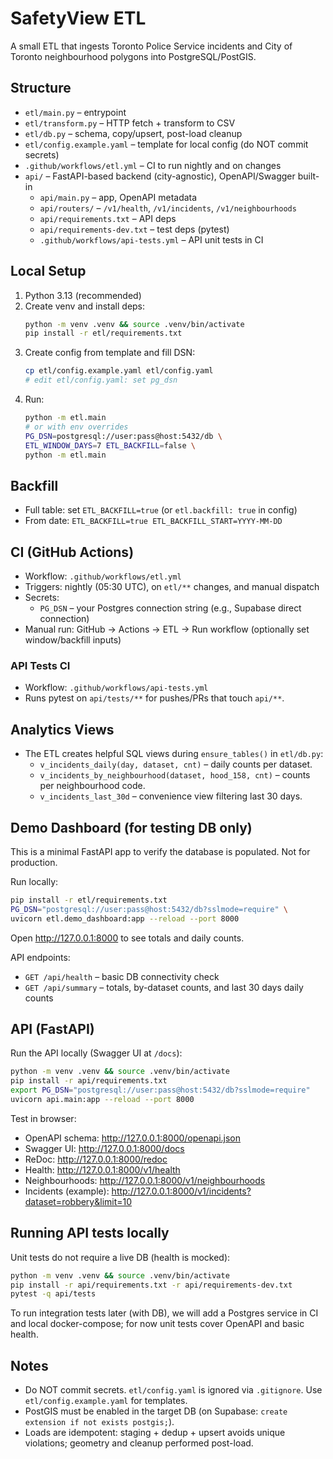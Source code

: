 # SafetyView ETL

A small ETL that ingests Toronto Police Service incidents and City of Toronto neighbourhood polygons into PostgreSQL/PostGIS.

## Structure
- `etl/main.py` – entrypoint
- `etl/transform.py` – HTTP fetch + transform to CSV
- `etl/db.py` – schema, copy/upsert, post-load cleanup
- `etl/config.example.yaml` – template for local config (do NOT commit secrets)
- `.github/workflows/etl.yml` – CI to run nightly and on changes
- `api/` – FastAPI-based backend (city-agnostic), OpenAPI/Swagger built-in
  - `api/main.py` – app, OpenAPI metadata
  - `api/routers/` – `/v1/health`, `/v1/incidents`, `/v1/neighbourhoods`
  - `api/requirements.txt` – API deps
  - `api/requirements-dev.txt` – test deps (pytest)
  - `.github/workflows/api-tests.yml` – API unit tests in CI

## Local Setup
1. Python 3.13 (recommended)
2. Create venv and install deps:
   ```bash
   python -m venv .venv && source .venv/bin/activate
   pip install -r etl/requirements.txt
   ```
3. Create config from template and fill DSN:
   ```bash
   cp etl/config.example.yaml etl/config.yaml
   # edit etl/config.yaml: set pg_dsn
   ```
4. Run:
   ```bash
   python -m etl.main
   # or with env overrides
   PG_DSN=postgresql://user:pass@host:5432/db \
   ETL_WINDOW_DAYS=7 ETL_BACKFILL=false \
   python -m etl.main
   ```

## Backfill
- Full table: set `ETL_BACKFILL=true` (or `etl.backfill: true` in config)
- From date: `ETL_BACKFILL=true ETL_BACKFILL_START=YYYY-MM-DD`

## CI (GitHub Actions)
- Workflow: `.github/workflows/etl.yml`
- Triggers: nightly (05:30 UTC), on `etl/**` changes, and manual dispatch
- Secrets:
  - `PG_DSN` – your Postgres connection string (e.g., Supabase direct connection)
- Manual run: GitHub → Actions → ETL → Run workflow (optionally set window/backfill inputs)

### API Tests CI
- Workflow: `.github/workflows/api-tests.yml`
- Runs pytest on `api/tests/**` for pushes/PRs that touch `api/**`.

## Analytics Views
- The ETL creates helpful SQL views during `ensure_tables()` in `etl/db.py`:
  - `v_incidents_daily(day, dataset, cnt)` – daily counts per dataset.
  - `v_incidents_by_neighbourhood(dataset, hood_158, cnt)` – counts per neighbourhood code.
  - `v_incidents_last_30d` – convenience view filtering last 30 days.

## Demo Dashboard (for testing DB only)
This is a minimal FastAPI app to verify the database is populated. Not for production.

Run locally:
```bash
pip install -r etl/requirements.txt
PG_DSN="postgresql://user:pass@host:5432/db?sslmode=require" \
uvicorn etl.demo_dashboard:app --reload --port 8000
```

Open http://127.0.0.1:8000 to see totals and daily counts.

API endpoints:
- `GET /api/health` – basic DB connectivity check
- `GET /api/summary` – totals, by-dataset counts, and last 30 days daily counts

## API (FastAPI)
Run the API locally (Swagger UI at `/docs`):
```bash
python -m venv .venv && source .venv/bin/activate
pip install -r api/requirements.txt
export PG_DSN="postgresql://user:pass@host:5432/db?sslmode=require"
uvicorn api.main:app --reload --port 8000
```

Test in browser:
- OpenAPI schema: http://127.0.0.1:8000/openapi.json
- Swagger UI: http://127.0.0.1:8000/docs
- ReDoc: http://127.0.0.1:8000/redoc
- Health: http://127.0.0.1:8000/v1/health
- Neighbourhoods: http://127.0.0.1:8000/v1/neighbourhoods
- Incidents (example): http://127.0.0.1:8000/v1/incidents?dataset=robbery&limit=10

## Running API tests locally
Unit tests do not require a live DB (health is mocked):
```bash
python -m venv .venv && source .venv/bin/activate
pip install -r api/requirements.txt -r api/requirements-dev.txt
pytest -q api/tests
```

To run integration tests later (with DB), we will add a Postgres service in CI and local docker-compose; for now unit tests cover OpenAPI and basic health.

## Notes
- Do NOT commit secrets. `etl/config.yaml` is ignored via `.gitignore`. Use `etl/config.example.yaml` for templates.
- PostGIS must be enabled in the target DB (on Supabase: `create extension if not exists postgis;`).
- Loads are idempotent: staging + dedup + upsert avoids unique violations; geometry and cleanup performed post-load.
